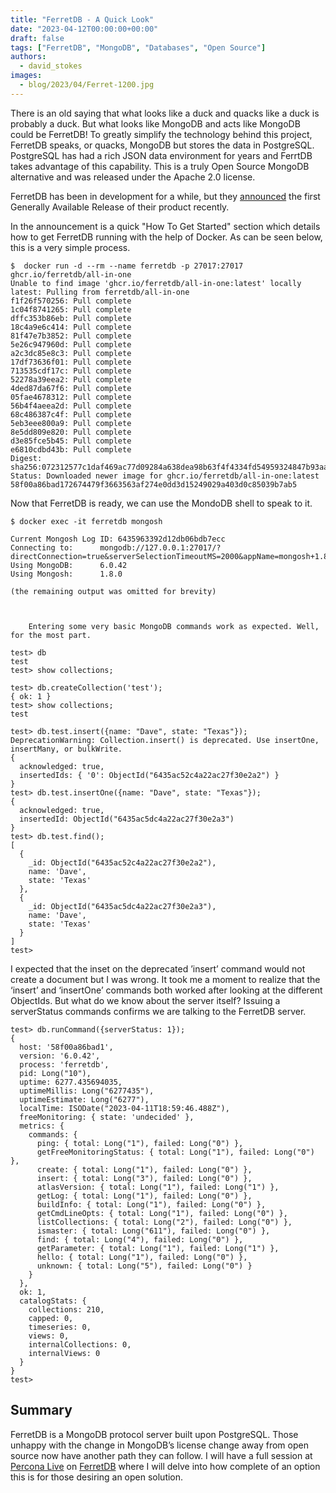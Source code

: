 ```yaml
---
title: "FerretDB - A Quick Look"
date: "2023-04-12T00:00:00+00:00"
draft: false
tags: ["FerretDB", "MongoDB", "Databases", "Open Source"]
authors:
  - david_stokes
images:
  - blog/2023/04/Ferret-1200.jpg
---
```


There is an old saying that what looks like a duck and quacks like a duck is probably a duck.  But what looks like MongoDB and acts like MongoDB could be FerretDB! To greatly simplify the technology behind this project, FerretDB speaks, or quacks, MongoDB but stores the data in PostgreSQL. PostgreSQL has had a rich JSON data environment for years and FerrtDB takes advantage of this capability. This is a truly Open Source MongoDB alternative and was released under the Apache 2.0 license.

FerretDB has been in development for a while, but they [announced](https://blog.ferretdb.io/ferretdb-1-0-ga-opensource-mongodb-alternative/) the first Generally Available Release of their product recently. 

In the announcement is a quick "How To Get Started" section which details how to get FerretDB running with the help of Docker.  As can be seen below, this is a very simple process.

```
$  docker run -d --rm --name ferretdb -p 27017:27017 ghcr.io/ferretdb/all-in-one
Unable to find image 'ghcr.io/ferretdb/all-in-one:latest' locally
latest: Pulling from ferretdb/all-in-one
f1f26f570256: Pull complete 
1c04f8741265: Pull complete 
dffc353b86eb: Pull complete 
18c4a9e6c414: Pull complete 
81f47e7b3852: Pull complete 
5e26c947960d: Pull complete 
a2c3dc85e8c3: Pull complete 
17df73636f01: Pull complete 
713535cdf17c: Pull complete 
52278a39eea2: Pull complete 
4ded87da67f6: Pull complete 
05fae4678312: Pull complete 
56b4f4aeea2d: Pull complete 
68c486387c4f: Pull complete 
5eb3eee800a9: Pull complete 
8e5dd809e820: Pull complete 
d3e85fce5b45: Pull complete 
e6810cdbd43b: Pull complete 
Digest: sha256:072312577c1daf469ac77d09284a638dea98b63f4f4334fd54959324847b93aa
Status: Downloaded newer image for ghcr.io/ferretdb/all-in-one:latest
58f00a86bad172674479f3663563af274e0dd3d15249029a403d0c85039b7ab5
```

Now that FerretDB is ready, we can use the MondoDB shell to speak to it.  

```
$ docker exec -it ferretdb mongosh
```

```
Current Mongosh Log ID: 6435963392d12db06bdb7ecc
Connecting to:      mongodb://127.0.0.1:27017/?directConnection=true&serverSelectionTimeoutMS=2000&appName=mongosh+1.8.0
Using MongoDB:      6.0.42
Using Mongosh:      1.8.0

(the remaining output was omitted for brevity)



    Entering some very basic MongoDB commands work as expected. Well, for the most part. 
```
```
test> db
test
test> show collections;

test> db.createCollection('test');
{ ok: 1 }
test> show collections;
test
```
```
test> db.test.insert({name: "Dave", state: "Texas"});
DeprecationWarning: Collection.insert() is deprecated. Use insertOne, insertMany, or bulkWrite.
{
  acknowledged: true,
  insertedIds: { '0': ObjectId("6435ac52c4a22ac27f30e2a2") }
}
test> db.test.insertOne({name: "Dave", state: "Texas"});
{
  acknowledged: true,
  insertedId: ObjectId("6435ac5dc4a22ac27f30e2a3")
}
test> db.test.find();
[
  {
    _id: ObjectId("6435ac52c4a22ac27f30e2a2"),
    name: 'Dave',
    state: 'Texas'
  },
  {
    _id: ObjectId("6435ac5dc4a22ac27f30e2a3"),
    name: 'Dave',
    state: 'Texas'
  }
]
test> 
```

I expected that the inset on the deprecated ’insert’ command would not create a document but I was wrong.  It took me a moment to realize that the ‘insert’ and ‘insertOne’ commands both worked after looking at the different ObjectIds. 
But what do we know about the server itself? Issuing a serverStatus commands confirms we are talking to the FerretDB server. 

```
test> db.runCommand({serverStatus: 1});
{
  host: '58f00a86bad1',
  version: '6.0.42',
  process: 'ferretdb',
  pid: Long("10"),
  uptime: 6277.435694035,
  uptimeMillis: Long("6277435"),
  uptimeEstimate: Long("6277"),
  localTime: ISODate("2023-04-11T18:59:46.488Z"),
  freeMonitoring: { state: 'undecided' },
  metrics: {
    commands: {
      ping: { total: Long("1"), failed: Long("0") },
      getFreeMonitoringStatus: { total: Long("1"), failed: Long("0") },
      create: { total: Long("1"), failed: Long("0") },
      insert: { total: Long("3"), failed: Long("0") },
      atlasVersion: { total: Long("1"), failed: Long("1") },
      getLog: { total: Long("1"), failed: Long("0") },
      buildInfo: { total: Long("1"), failed: Long("0") },
      getCmdLineOpts: { total: Long("1"), failed: Long("0") },
      listCollections: { total: Long("2"), failed: Long("0") },
      ismaster: { total: Long("611"), failed: Long("0") },
      find: { total: Long("4"), failed: Long("0") },
      getParameter: { total: Long("1"), failed: Long("1") },
      hello: { total: Long("1"), failed: Long("0") },
      unknown: { total: Long("5"), failed: Long("0") }
    }
  },
  ok: 1,
  catalogStats: {
    collections: 210,
    capped: 0,
    timeseries: 0,
    views: 0,
    internalCollections: 0,
    internalViews: 0
  }
}
test> 
```

## Summary
    
FerretDB is a MongoDB protocol server built upon PostgreSQL. Those unhappy with the change in MongoDB’s license change away from open source now have another path they can follow. I will have a full session at [Percona Live](https://www.percona.com/live/conferences) on [FerretDB](https://www.ferretdb.io/) where I will delve into how complete of an option this is for those desiring an open solution.  
